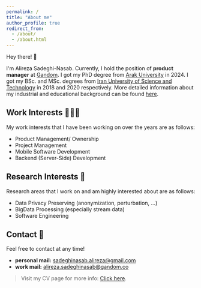 ```yaml
---
permalink: /
title: "About me"
author_profile: true
redirect_from: 
  - /about/
  - /about.html
---
```


Hey there! 👋

I'm Alireza Sadeghi-Nasab. Currently, I hold the position of **product manager** at [Gandom](http://gandom.co). I got my PhD degree from [Arak University](http://araku.ac.ir) in 2024. I got my BSc. and MSc. degrees from [Iran University of Science and Technology](http://www.iust.ac.ir) in 2018 and 2020 respectively. More detailed information about my industrial and educational background can be found [here](https://alirezasn.ir/cv/).

## Work Interests 👨🏻‍💻

My work interests that I have been working on over the years are as follows:

* Product Management/ Ownership
* Project Management
* Mobile Software Development
* Backend (Server-Side) Development

## Research Interests 🔬

Research areas that I work on and am highly interested about are as follows:

* Data Privacy Preserving (anonymization, perturbation, ...)
* BigData Processing (especially stream data)
* Software Engineering

## Contact 📧

Feel free to contact at any time!

* **personal mail:** sadeghinasab.alireza@gmail.com
* **work mail:** alireza.sadeghinasab@gandom.co

> Visit my CV page for more info: [Click here](https://www.alirezasn.ir/cv/).
